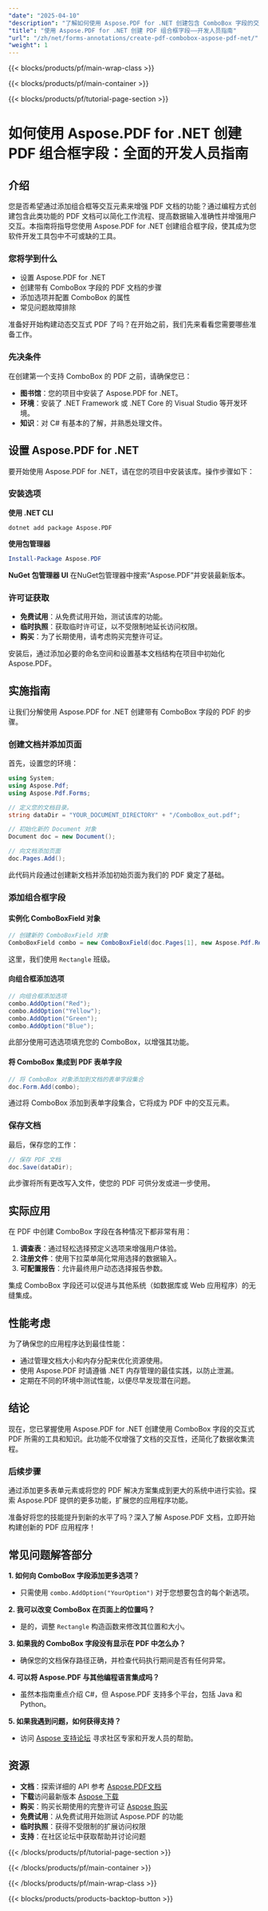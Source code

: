 ```yaml
---
"date": "2025-04-10"
"description": "了解如何使用 Aspose.PDF for .NET 创建包含 ComboBox 字段的交互式 PDF 文档。本指南涵盖设置、实施和故障排除。"
"title": "使用 Aspose.PDF for .NET 创建 PDF 组合框字段——开发人员指南"
"url": "/zh/net/forms-annotations/create-pdf-combobox-aspose-pdf-net/"
"weight": 1
---
```


{{< blocks/products/pf/main-wrap-class >}}

{{< blocks/products/pf/main-container >}}

{{< blocks/products/pf/tutorial-page-section >}}


# 如何使用 Aspose.PDF for .NET 创建 PDF 组合框字段：全面的开发人员指南

## 介绍

您是否希望通过添加组合框等交互元素来增强 PDF 文档的功能？通过编程方式创建包含此类功能的 PDF 文档可以简化工作流程、提高数据输入准确性并增强用户交互。本指南将指导您使用 Aspose.PDF for .NET 创建组合框字段，使其成为您软件开发工具包中不可或缺的工具。

### 您将学到什么
- 设置 Aspose.PDF for .NET
- 创建带有 ComboBox 字段的 PDF 文档的步骤
- 添加选项并配置 ComboBox 的属性
- 常见问题故障排除

准备好开始构建动态交互式 PDF 了吗？在开始之前，我们先来看看您需要哪些准备工作。

### 先决条件

在创建第一个支持 ComboBox 的 PDF 之前，请确保您已：
- **图书馆**：您的项目中安装了 Aspose.PDF for .NET。
- **环境**：安装了 .NET Framework 或 .NET Core 的 Visual Studio 等开发环境。
- **知识**：对 C# 有基本的了解，并熟悉处理文件。

## 设置 Aspose.PDF for .NET

要开始使用 Aspose.PDF for .NET，请在您的项目中安装该库。操作步骤如下：

### 安装选项

**使用 .NET CLI**
```shell
dotnet add package Aspose.PDF
```

**使用包管理器**
```powershell
Install-Package Aspose.PDF
```

**NuGet 包管理器 UI**
在NuGet包管理器中搜索“Aspose.PDF”并安装最新版本。

### 许可证获取
- **免费试用**：从免费试用开始，测试该库的功能。
- **临时执照**：获取临时许可证，以不受限制地延长访问权限。
- **购买**：为了长期使用，请考虑购买完整许可证。

安装后，通过添加必要的命名空间和设置基本文档结构在项目中初始化 Aspose.PDF。

## 实施指南

让我们分解使用 Aspose.PDF for .NET 创建带有 ComboBox 字段的 PDF 的步骤。

### 创建文档并添加页面

首先，设置您的环境：
```csharp
using System;
using Aspose.Pdf;
using Aspose.Pdf.Forms;

// 定义您的文档目录。
string dataDir = "YOUR_DOCUMENT_DIRECTORY" + "/ComboBox_out.pdf";

// 初始化新的 Document 对象
Document doc = new Document();

// 向文档添加页面
doc.Pages.Add();
```
此代码片段通过创建新文档并添加初始页面为我们的 PDF 奠定了基础。

### 添加组合框字段

#### 实例化 ComboBoxField 对象
```csharp
// 创建新的 ComboBoxField 对象
ComboBoxField combo = new ComboBoxField(doc.Pages[1], new Aspose.Pdf.Rectangle(100, 600, 150, 616));
```
这里，我们使用 `Rectangle` 班级。

#### 向组合框添加选项
```csharp
// 向组合框添加选项
combo.AddOption("Red");
combo.AddOption("Yellow");
combo.AddOption("Green");
combo.AddOption("Blue");
```
此部分使用可选选项填充您的 ComboBox，以增强其功能。

#### 将 ComboBox 集成到 PDF 表单字段
```csharp
// 将 ComboBox 对象添加到文档的表单字段集合
doc.Form.Add(combo);
```
通过将 ComboBox 添加到表单字段集合，它将成为 PDF 中的交互元素。

### 保存文档

最后，保存您的工作：
```csharp
// 保存 PDF 文档
doc.Save(dataDir);
```
此步骤将所有更改写入文件，使您的 PDF 可供分发或进一步使用。

## 实际应用

在 PDF 中创建 ComboBox 字段在各种情况下都非常有用：
1. **调查表**：通过轻松选择预定义选项来增强用户体验。
2. **注册文件**：使用下拉菜单简化常用选择的数据输入。
3. **可配置报告**：允许最终用户动态选择报告参数。

集成 ComboBox 字段还可以促进与其他系统（如数据库或 Web 应用程序）的无缝集成。

## 性能考虑

为了确保您的应用程序达到最佳性能：
- 通过管理文档大小和内存分配来优化资源使用。
- 使用 Aspose.PDF 时请遵循 .NET 内存管理的最佳实践，以防止泄漏。
- 定期在不同的环境中测试性能，以便尽早发现潜在问题。

## 结论

现在，您已掌握使用 Aspose.PDF for .NET 创建使用 ComboBox 字段的交互式 PDF 所需的工具和知识。此功能不仅增强了文档的交互性，还简化了数据收集流程。

### 后续步骤
通过添加更多表单元素或将您的 PDF 解决方案集成到更大的系统中进行实验。探索 Aspose.PDF 提供的更多功能，扩展您的应用程序功能。

准备好将您的技能提升到新的水平了吗？深入了解 Aspose.PDF 文档，立即开始构建创新的 PDF 应用程序！

## 常见问题解答部分

**1. 如何向 ComboBox 字段添加更多选项？**
   - 只需使用 `combo.AddOption("YourOption")` 对于您想要包含的每个新选项。

**2. 我可以改变 ComboBox 在页面上的位置吗？**
   - 是的，调整 `Rectangle` 构造函数来修改其位置和大小。

**3. 如果我的 ComboBox 字段没有显示在 PDF 中怎么办？**
   - 确保您的文档保存路径正确，并检查代码执行期间是否有任何异常。

**4. 可以将 Aspose.PDF 与其他编程语言集成吗？**
   - 虽然本指南重点介绍 C#，但 Aspose.PDF 支持多个平台，包括 Java 和 Python。

**5. 如果我遇到问题，如何获得支持？**
   - 访问 [Aspose 支持论坛](https://forum.aspose.com/c/pdf/10) 寻求社区专家和开发人员的帮助。

## 资源
- **文档**：探索详细的 API 参考 [Aspose.PDF文档](https://reference.aspose.com/pdf/net/)
- **下载**访问最新版本 [Aspose 下载](https://releases.aspose.com/pdf/net/)
- **购买**：购买长期使用的完整许可证 [Aspose 购买](https://purchase.aspose.com/buy)
- **免费试用**：从免费试用开始测试 Aspose.PDF 的功能
- **临时执照**：获得不受限制的扩展访问权限
- **支持**：在社区论坛中获取帮助并讨论问题

{{< /blocks/products/pf/tutorial-page-section >}}

{{< /blocks/products/pf/main-container >}}

{{< /blocks/products/pf/main-wrap-class >}}

{{< blocks/products/products-backtop-button >}}